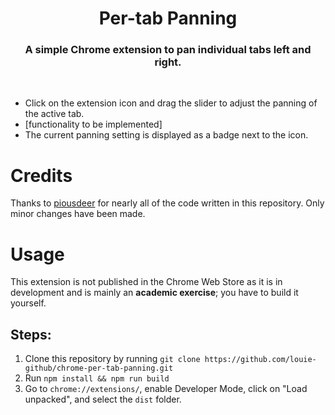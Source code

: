<center>
  <h1 align="center">Per-tab Panning</h1>
  <h3 align="center">A simple Chrome extension to pan individual tabs left and right.</h3>
</center><br>

* Click on the extension icon and drag the slider to adjust the panning
  of the active tab.
* [functionality to be implemented]
* The current panning setting is displayed as a badge next to the icon.

# Credits
Thanks to [piousdeer](https://github.com/piousdeer/chrome-volume-manager)
for nearly all of the code written in this repository. Only minor
changes have been made.

# Usage
This extension is not published in the Chrome Web Store as it is in
development and is mainly an **academic exercise**; you have to build
it yourself.

## Steps:
1. Clone this repository by running `git clone https://github.com/louie-github/chrome-per-tab-panning.git`
2. Run `npm install && npm run build`
3. Go to `chrome://extensions/`, enable Developer Mode, click on
   "Load unpacked", and select the `dist` folder.
